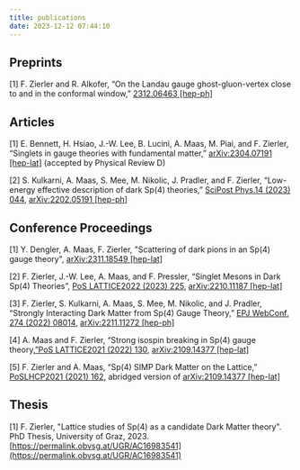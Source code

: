 ```yaml
---
title: publications
date: 2023-12-12 07:44:10
---
```


## Preprints

[1] F. Zierler and R. Alkofer, “On the Landau gauge ghost-gluon-vertex close to and in the conformal window,” [2312.06463 [hep-ph]](http://arxiv.org/abs/2312.06463)

## Articles

[1] E. Bennett, H. Hsiao, J.-W. Lee, B. Lucini, A. Maas, M. Piai, and F. Zierler, “Singlets in gauge theories with fundamental matter,” [arXiv:2304.07191 [hep-lat]](http://arxiv.org/abs/2304.07191) (accepted by Physical Review D)

[2] S. Kulkarni, A. Maas, S. Mee, M. Nikolic, J. Pradler, and F. Zierler, “Low-energy effective description of dark Sp(4) theories,” [SciPost Phys.14 (2023) 044](http://dx.doi.org/10.21468/SciPostPhys.14.3.044), [arXiv:2202.05191 [hep-ph]](http://arxiv.org/abs/2202.05191)

## Conference Proceedings

[1] Y. Dengler, A. Maas, F. Zierler, "Scattering of dark pions in an Sp(4) gauge theory", [arXiv:2311.18549 [hep-lat]](https://arxiv.org/abs/)

[2] F. Zierler, J.-W. Lee, A. Maas, and F. Pressler, “Singlet Mesons in Dark Sp(4) Theories”, [PoS LATTICE2022 (2023) 225](http://dx.doi.org/10.22323/1.430.0225), [arXiv:2210.11187 [hep-lat]](http://arxiv.org/abs/2210.11187)

[3] F. Zierler, S. Kulkarni, A. Maas, S. Mee, M. Nikolic, and J. Pradler, “Strongly Interacting Dark Matter from Sp(4) Gauge Theory,” [EPJ WebConf. 274 (2022) 08014](http://dx.doi.org/10.1051/epjconf/202227408014), [arXiv:2211.11272 [hep-ph]](http://arxiv.org/abs/2211.11272)

[4] A. Maas and F. Zierler, “Strong isospin breaking in Sp(4) gauge theory,[”PoS LATTICE2021 (2022) 130](http://dx.doi.org/10.22323/1.396.0130), [arXiv:2109.14377 [hep-lat]](http://arxiv.org/abs/2109.14377)

[5] F. Zierler and A. Maas, “Sp(4) SIMP Dark Matter on the Lattice,” [PoSLHCP2021 (2021) 162](http://dx.doi.org/10.22323/1.397.0162), abridged version of [arXiv:2109.14377 [hep-lat]](http://arxiv.org/abs/2109.14377)

## Thesis

[1] F. Zierler, "Lattice studies of Sp(4) as a candidate Dark Matter theory". PhD Thesis, University of Graz, 2023.  [https://permalink.obvsg.at/UGR/AC16983541](https://permalink.obvsg.at/UGR/AC16983541) 